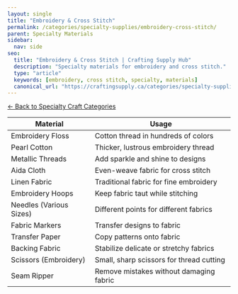 ```yaml
---
layout: single
title: "Embroidery & Cross Stitch"
permalink: /categories/specialty-supplies/embroidery-cross-stitch/
parent: Specialty Materials
sidebar:
  nav: side
seo:
  title: "Embroidery & Cross Stitch | Crafting Supply Hub"
  description: "Specialty materials for embroidery and cross stitch."
  type: "article"
  keywords: [embroidery, cross stitch, specialty, materials]
  canonical_url: "https://craftingsupply.ca/categories/specialty-supplies/embroidery-cross-stitch/"
---
```


[← Back to Specialty Craft Categories](/categories/specialty-supplies/)

| Material | Usage |
|----------|-------|
| Embroidery Floss | Cotton thread in hundreds of colors |
| Pearl Cotton | Thicker, lustrous embroidery thread |
| Metallic Threads | Add sparkle and shine to designs |
| Aida Cloth | Even-weave fabric for cross stitch |
| Linen Fabric | Traditional fabric for fine embroidery |
| Embroidery Hoops | Keep fabric taut while stitching |
| Needles (Various Sizes) | Different points for different fabrics |
| Fabric Markers | Transfer designs to fabric |
| Transfer Paper | Copy patterns onto fabric |
| Backing Fabric | Stabilize delicate or stretchy fabrics |
| Scissors (Embroidery) | Small, sharp scissors for thread cutting |
| Seam Ripper | Remove mistakes without damaging fabric |
